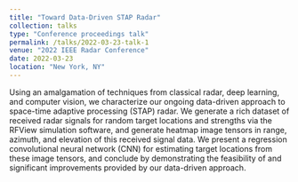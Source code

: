 ```yaml
---
title: "Toward Data-Driven STAP Radar"
collection: talks
type: "Conference proceedings talk"
permalink: /talks/2022-03-23-talk-1
venue: "2022 IEEE Radar Conference"
date: 2022-03-23
location: "New York, NY"
---
```


Using an amalgamation of techniques from classical radar, deep learning, and computer vision, we characterize our ongoing data-driven approach to space-time adaptive processing (STAP) radar. We generate a rich dataset of received radar signals for random target locations and strengths via the RFView simulation software, and generate heatmap image tensors in range, azimuth, and elevation of this received signal data. We present a regression convolutional neural network (CNN) for estimating target locations from these image tensors, and conclude by demonstrating the feasibility of and significant improvements provided by our data-driven approach. 

